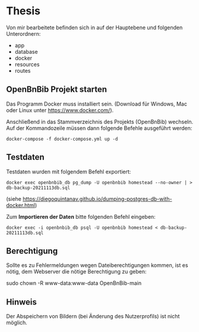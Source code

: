 # Thesis
Von mir bearbeitete befinden sich in auf der Hauptebene und folgenden Unterordnern:
- app
- database
- docker
- resources
- routes

## OpenBnBib Projekt starten
Das Programm Docker muss installiert sein. (Download für Windows, Mac oder Linux unter https://www.docker.com/). 

Anschließend in das Stammverzeichnis des Projekts (OpenBnBib) wechseln.
Auf der Kommandozeile müssen dann folgende Befehle ausgeführt werden:
```
docker-compose -f docker-compose.yml up -d
```

## Testdaten
Testdaten wurden mit folgendem Befehl exportiert:
```
docker exec openbnbib_db pg_dump -U openbnbib homestead --no-owner | > db-backup-20211113db.sql
```
(siehe https://diegoquintanav.github.io/dumping-postgres-db-with-docker.html)

Zum **Importieren der Daten** bitte folgenden Befehl eingeben:
```
docker exec -i openbnbib_db psql -U openbnbib homestead < db-backup-20211113db.sql
```
## Berechtigung
Sollte es zu Fehlermeldungen wegen Dateiberechtigungen kommen, ist es nötig, dem Webserver die nötige Berechtigung zu geben:

sudo chown -R www-data:www-data OpenBnBib-main
## Hinweis
Der Abspeichern von Bildern (bei Änderung des Nutzerprofils) ist nicht möglich.
